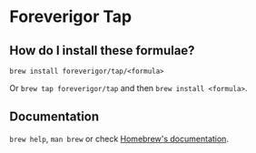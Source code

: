 # Foreverigor Tap

## How do I install these formulae?

`brew install foreverigor/tap/<formula>`

Or `brew tap foreverigor/tap` and then `brew install <formula>`.

## Documentation

`brew help`, `man brew` or check [Homebrew's documentation](https://docs.brew.sh).
